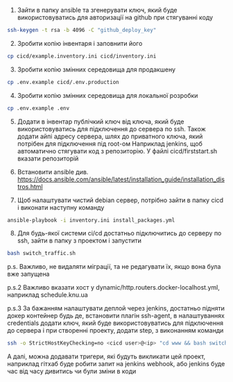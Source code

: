1) Зайти в папку ansible та згенерувати ключ, який буде використовуватись для авторизації на github при стягуванні коду
```bash
ssh-keygen -t rsa -b 4096 -C "github_deploy_key"
```
2) Зробити копію інвентаря і заповнити його
```bash
cp cicd/example.inventory.ini cicd/inventory.ini
```
3) Зробити копію змінних середовища для продакшену
```bash
cp .env.example cicd/.env.production
```
4) Зробити копію змінних середовища для локальної розробки
```bash
cp .env.example .env
```
5) Додати в інвентар публічкий ключ від ключа, який буде використовуватись для підключення до сервера по ssh.
Також додати айпі адресу сервера, шлях до приватного ключа, який потрібен для підключення під root-ом
Наприклад jenkins, щоб автоматично стягувати код з репозиторію.
У файлі cicd/firststart.sh вказати репозиторій

6) Встановити ansible
див. https://docs.ansible.com/ansible/latest/installation_guide/installation_distros.html

7) Щоб налаштувати чистий debian сервер, потрібно зайти в папку cicd і виконати наступну команду
```bash
ansible-playbook -i inventory.ini install_packages.yml
```

8) Для будь-якої системи ci/cd достатньо підключитись до серверу по ssh, зайти в папку з проектом і запустити
```bash
bash switch_traffic.sh
```

p.s. Важливо, не видаляти міграції, та не редагувати їх, якщо вона була вже запущена

p.s.2 Важливо вказати хост у dynamic/http.routers.docker-localhost.yml, наприклад schedule.knu.ua

p.s.3 За бажанням налаштувати деплой через jenkins, достатньо підняти докер контейнер будь де, 
встановити плагін ssh-agent, в налаштуваннях credentials додати ключ, який буде використовуватись для підключення до сервера
і при створенні проекту, додати step, з виконанням команди 
```bash 
ssh -o StrictHostKeyChecking=no <cicd user>@<ip> "cd www && bash switch_traffic.sh"
```
А далі, можна додавати тригери, які будуть викликати цей проект, наприклад гітхаб буде робити запит на jenkins webhook, 
або jenkins буде час від часу дивитись чи були зміни в коди 